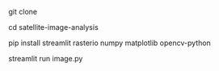 git clone 

cd satellite-image-analysis

pip install streamlit rasterio numpy matplotlib opencv-python

streamlit run image.py
